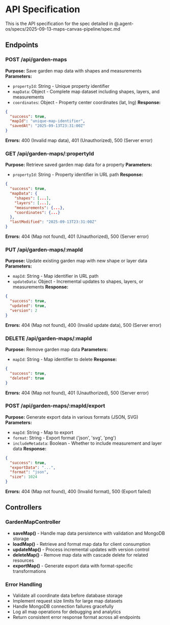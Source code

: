 # API Specification

This is the API specification for the spec detailed in @.agent-os/specs/2025-09-13-maps-canvas-pipeline/spec.md

## Endpoints

### POST /api/garden-maps
**Purpose:** Save garden map data with shapes and measurements
**Parameters:**
- `propertyId`: String - Unique property identifier
- `mapData`: Object - Complete map dataset including shapes, layers, and measurements
- `coordinates`: Object - Property center coordinates (lat, lng)
**Response:**
```json
{
  "success": true,
  "mapId": "unique-map-identifier",
  "savedAt": "2025-09-13T23:31:00Z"
}
```
**Errors:** 400 (Invalid map data), 401 (Unauthorized), 500 (Server error)

### GET /api/garden-maps/:propertyId
**Purpose:** Retrieve saved garden map data for a property
**Parameters:**
- `propertyId`: String - Property identifier in URL path
**Response:**
```json
{
  "success": true,
  "mapData": {
    "shapes": [...],
    "layers": [...],
    "measurements": {...},
    "coordinates": {...}
  },
  "lastModified": "2025-09-13T23:31:00Z"
}
```
**Errors:** 404 (Map not found), 401 (Unauthorized), 500 (Server error)

### PUT /api/garden-maps/:mapId
**Purpose:** Update existing garden map with new shape or layer data
**Parameters:**
- `mapId`: String - Map identifier in URL path
- `updateData`: Object - Incremental updates to shapes, layers, or measurements
**Response:**
```json
{
  "success": true,
  "updated": true,
  "version": 2
}
```
**Errors:** 404 (Map not found), 400 (Invalid update data), 500 (Server error)

### DELETE /api/garden-maps/:mapId
**Purpose:** Remove garden map data
**Parameters:**
- `mapId`: String - Map identifier to delete
**Response:**
```json
{
  "success": true,
  "deleted": true
}
```
**Errors:** 404 (Map not found), 401 (Unauthorized), 500 (Server error)

### POST /api/garden-maps/:mapId/export
**Purpose:** Generate export data in various formats (JSON, SVG)
**Parameters:**
- `mapId`: String - Map to export
- `format`: String - Export format ('json', 'svg', 'png')
- `includeMetadata`: Boolean - Whether to include measurement and layer data
**Response:**
```json
{
  "success": true,
  "exportData": "...",
  "format": "json",
  "size": 1024
}
```
**Errors:** 404 (Map not found), 400 (Invalid format), 500 (Export failed)

## Controllers

### GardenMapController
- **saveMap()** - Handle map data persistence with validation and MongoDB storage
- **loadMap()** - Retrieve and format map data for client consumption
- **updateMap()** - Process incremental updates with version control
- **deleteMap()** - Remove map data with cascade delete for related resources
- **exportMap()** - Generate export data with format-specific transformations

### Error Handling
- Validate all coordinate data before database storage
- Implement request size limits for large map datasets
- Handle MongoDB connection failures gracefully
- Log all map operations for debugging and analytics
- Return consistent error response format across all endpoints